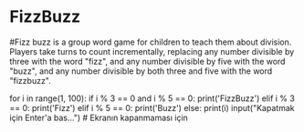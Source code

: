 # FizzBuzz
#Fizz buzz is a group word game for children to teach them about division. Players take turns to count incrementally, replacing any number divisible by three with the word "fizz", and any number divisible by five with the word "buzz", and any number divisible by both three and five with the word "fizzbuzz".

for i in range(1, 100):
  if i % 3 == 0 and i % 5 == 0:
    print('FizzBuzz')
  elif i % 3 == 0:
    print('Fizz')
  elif i % 5 == 0:
    print('Buzz')
  else:
    print(i)
input("Kapatmak için Enter'a bas...")  # Ekranın kapanmaması için


